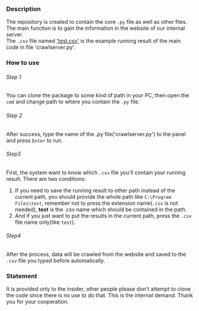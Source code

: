 ### Description
The repository is created to contain the core `.py` file as well as other files. The main function is to gain the information in the website of our internal server.    
The `.csv` file named ['test.csv'](./test.csv 'tested results') is the example running result of the main code in file 'crawlserver.py'.    
### How to use
###### Step 1
You can clone the package to some kind of path in your PC, then open the `cmd` and change path to where you contain the `.py` file.     
###### Step 2
After success, type the name of the .py file('crawlserver.py') to the panel and press `Enter` to run.    
###### Step3
First, the system want to know which `.csv` file you'll contain your running result. There are two conditions:    
1. If you need to save the running result to other path instead of the current path, you should provide the whole path like `C:\Program Files\test`, remember not to press the extension name(`.csv` is not needed), **test** is the .csv name which should be contained in the path.    
2. And if you just want to put the results in the current path, press the `.csv` file name only(like `test`).    
###### Step4
After the process, data will be crawled from the website and saved to the `.csv` file you typed before automatically.    
### Statement
It is provided only to the insider, other people please don't attempt to clone the code since there is no use to do that. This is the internal demand. Thank you for your cooperation.
